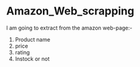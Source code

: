 # Amazon_Web_scrapping

I am going to extract from the amazon web-page:-
  1. Product name
  2. price
  3. rating
  4. Instock or not
